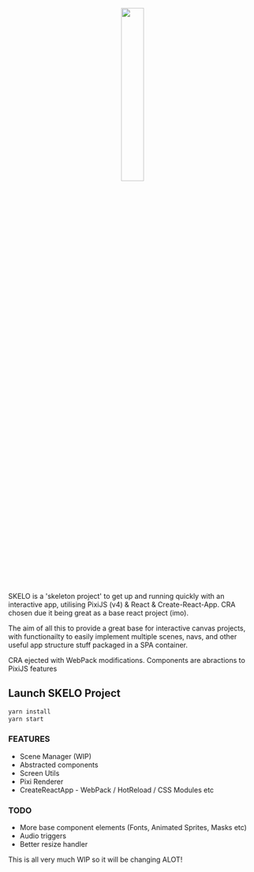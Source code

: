 <p align="center"><img src="https://raw.githubusercontent.com/josh-deprogram/skelo/master/public/assets/images/skelo.png" width="150" style='width:30%;'>
</p>

SKELO is a 'skeleton project' to get up and running quickly with an interactive app, utilising PixiJS (v4) & React & Create-React-App. CRA chosen due it being great as a base react project (imo).

The aim of all this to provide a great base for interactive canvas projects, with functionailty to easily implement multiple scenes, navs, and other useful app structure stuff packaged in a SPA container.

CRA ejected with WebPack modifications.
Components are abractions to PixiJS features

## Launch SKELO Project

```js
yarn install
yarn start
```
### FEATURES
* Scene Manager (WIP)
* Abstracted components
* Screen Utils
* Pixi Renderer
* CreateReactApp - WebPack / HotReload / CSS Modules etc 

### TODO
* More base component elements (Fonts, Animated Sprites, Masks etc)
* Audio triggers
* Better resize handler


This is all very much WIP so it will be changing ALOT!